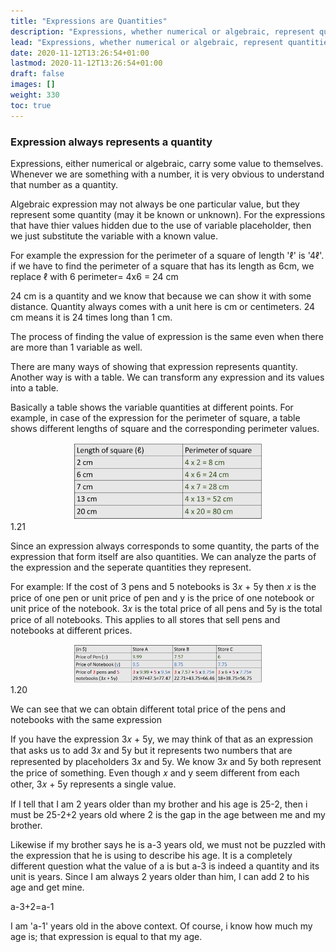 ```yaml
---
title: "Expressions are Quantities"
description: "Expressions, whether numerical or algebraic, represent quantities. They can be evaluated by substituting variables with known values. Tables can also be used to represent expressions and their corresponding values. The parts of an expression also represent quantities."
lead: "Expressions, whether numerical or algebraic, represent quantities. They can be evaluated by substituting variables with known values. Tables can also be used to represent expressions and their corresponding values. The parts of an expression also represent quantities."
date: 2020-11-12T13:26:54+01:00
lastmod: 2020-11-12T13:26:54+01:00
draft: false
images: []
weight: 330
toc: true
---
```


### Expression always represents a quantity
Expressions, either numerical or algebraic, carry some value to themselves. Whenever we are something with a number, it is very obvious to understand that number as a quantity. 

Algebraic expression may not always be one particular value, but they represent some quantity (may it be known or unknown). For the expressions that have thier values hidden due to the use of variable placeholder, then we just substitute the variable with a known value. 

For example the expression for the perimeter of a square of length 'ℓ' is '4ℓ'.
if we have to find the perimeter of a square that has its length as 6cm, we replace ℓ with 6
perimeter= 4x6 = 24 cm

24 cm is a quantity and we know that because we can show it with some distance. Quantity always comes with a unit here is cm or centimeters. 24 cm means it is 24 times long than 1 cm. 

The process of finding the value of expression is the same even when there are more than 1 variable as well. 

There are many ways of showing that expression represents quantity. Another way is with a table. We can transform any expression and its values into a table.

Basically a table shows the variable quantities at different points. For example, in case of the expression for the perimeter of square, a table shows different lengths of square and the corresponding perimeter values. 

<img src="1_21_table_expression_is_a_quantity_perimeter_of_a_square.jpg" width="300" style="display: block; margin: 0 auto;">
1.21


Since an expression always corresponds to some quantity, the parts of the expression that form itself are also quantities. We can analyze the parts of the expression and the seperate quantities they represent. 


For example: If the cost of 3 pens and 5 notebooks is 3𝑥 + 5y then 𝑥 is the price of one pen or unit price of pen and y is the price of one notebook or unit price of the notebook. 3𝑥 is the total price of all pens and 5y is the total price of all notebooks. This applies to all stores that sell pens and notebooks at different prices. 

<img src="1_20_table_expression_is_a_quantity.jpg" width="300" style="display: block; margin: 0 auto;">
1.20

We can see that we can obtain different total price of the pens and notebooks with the same expression 

If you have the expression 3𝑥 + 5y, we may think of that as an expression that asks us to add 3𝑥 and 5y but it represents two numbers that are represented by placeholders 3𝑥 and 5y. We know 3𝑥 and 5y both represent the price of something. Even though 𝑥 and y seem different from each other, 3𝑥 + 5y represents a single value.  

If I tell that I am 2 years older than my brother and his age is 25-2, then i must be 25-2+2 years old where 2 is the gap in the age between me and my brother. 

Likewise if my brother says he is a-3 years old, we must not be puzzled with the expression that he is using to describe his age. It is a completely different question what the value of a is but a-3 is indeed a quantity and its unit is years. Since I am always 2 years older than him, I can add 2 to his age and get mine. 

a-3+2=a-1

I am 'a-1' years old in the above context. Of course, i know how much my age is; that expression is equal to that my age. 

